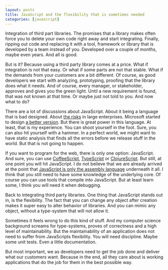 ```yaml
---
layout: posts
title: JavaScript and the flexibility that is sometimes needed
categories: [javascript]
---
```


Integration of third part libraries. The promises that a library makes often force you to delete your own code right away and start integrating. Finally, ripping out code and replacing it with a tool, framework or library that is developed by a team instead of you. Developed over a couple of months, maybe even years. And all is good.

But is it? Because using a third party library comes at a price. What if integration is not that easy. Or what if some parts are not that stable. What if the demands from your customers are a bit different. Of course, as good developers we start with analyzing, prototyping, proofing that the library does what it needs. And of course, every manager, or stakeholder, approves and gives you the green light. Until a new requirement is found, that was not known at that time. Or maybe just not told to you. And now what to do?

There are a lot of discussions about JavaScript. About it being a language that is bad designed. About [the risks][1] in large enterprises. Microsoft started to design [a better version][2]. But there is great power in this language. At least, that is my experience. You can shoot yourself in the foot. Sure, you can also hit yourself with a hammer. In a perfect world, we might want to have static analysis that finds all the errors before we release stuff in the world. But that is not going to happen.

If you want to program for the web, there is only one option: JavaScript. And sure, you can use [CoffeeScript][4], [TypeScript][2] or [ClojureScript][3]. But still, at one point you will hit JavaScript. I do not believe that we are already arrived at the point that [JavaScript is only the assembly language][5] underneath it all. I think that you still need to have some knowledge of the underlying core. Of course you can use tools that compile into JavaScript. But at least learn some, I think you will need it when debugging.

Back to integrating third party libraries. One thing that JavaScript stands out in, is the flexibility. The fact that you can change any object after creation makes it super easy to alter behavior of libraries. And you can mimic any object, without a type-system that will not allow it.

Sometimes it feels wrong to do this kind of stuff. And my computer science background screams for type-systems, proves of correctness and a high level of maintainability. But the maintainability of an application does not need to suffer from JavaScripts flexibility. You will need discipline. Maybe some unit tests. Even a little documentation.

But most important, we as developers need to get the job done and deliver what our customers want. Because in the end, all they care about is working applications that do the job for them in the best possible way.

[1]: http://www.sig.eu/en/News_and_publications/TechnologyRiskReview/997/__JavaScript:_flexibility_can_come_at_a_price__.html
[2]: http://www.typescriptlang.org
[3]: https://github.com/clojure/clojurescript
[4]: http://coffeescript.org
[5]: http://www.hanselman.com/blog/JavaScriptIsAssemblyLanguageForTheWebSematicMarkupIsDeadCleanVsMachinecodedHTML.aspx
